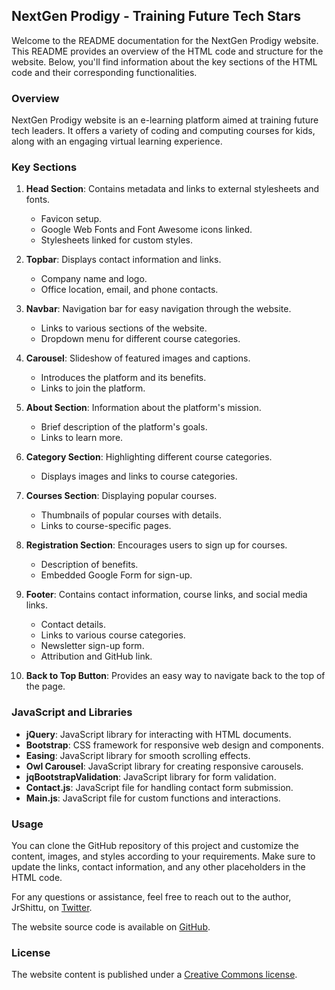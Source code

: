 ## NextGen Prodigy - Training Future Tech Stars

Welcome to the README documentation for the NextGen Prodigy website. This README provides an overview of the HTML code and structure for the website. Below, you'll find information about the key sections of the HTML code and their corresponding functionalities.

### Overview

NextGen Prodigy website is an e-learning platform aimed at training future tech leaders. It offers a variety of coding and computing courses for kids, along with an engaging virtual learning experience.

### Key Sections

1. **Head Section**: Contains metadata and links to external stylesheets and fonts.
   - Favicon setup.
   - Google Web Fonts and Font Awesome icons linked.
   - Stylesheets linked for custom styles.

2. **Topbar**: Displays contact information and links.
   - Company name and logo.
   - Office location, email, and phone contacts.

3. **Navbar**: Navigation bar for easy navigation through the website.
   - Links to various sections of the website.
   - Dropdown menu for different course categories.

4. **Carousel**: Slideshow of featured images and captions.
   - Introduces the platform and its benefits.
   - Links to join the platform.

5. **About Section**: Information about the platform's mission.
   - Brief description of the platform's goals.
   - Links to learn more.

6. **Category Section**: Highlighting different course categories.
   - Displays images and links to course categories.

7. **Courses Section**: Displaying popular courses.
   - Thumbnails of popular courses with details.
   - Links to course-specific pages.

8. **Registration Section**: Encourages users to sign up for courses.
   - Description of benefits.
   - Embedded Google Form for sign-up.

9. **Footer**: Contains contact information, course links, and social media links.
   - Contact details.
   - Links to various course categories.
   - Newsletter sign-up form.
   - Attribution and GitHub link.

10. **Back to Top Button**: Provides an easy way to navigate back to the top of the page.

### JavaScript and Libraries

- **jQuery**: JavaScript library for interacting with HTML documents.
- **Bootstrap**: CSS framework for responsive web design and components.
- **Easing**: JavaScript library for smooth scrolling effects.
- **Owl Carousel**: JavaScript library for creating responsive carousels.
- **jqBootstrapValidation**: JavaScript library for form validation.
- **Contact.js**: JavaScript file for handling contact form submission.
- **Main.js**: JavaScript file for custom functions and interactions.

### Usage

You can clone the GitHub repository of this project and customize the content, images, and styles according to your requirements. Make sure to update the links, contact information, and any other placeholders in the HTML code.

For any questions or assistance, feel free to reach out to the author, JrShittu, on [Twitter](https://twitter.com/teach_wizbits).

The website source code is available on [GitHub](https://github.com/jrshittu/ngp).

### License

The website content is published under a [Creative Commons license](https://creativecommons.org/licenses/by-sa/4.0/).
